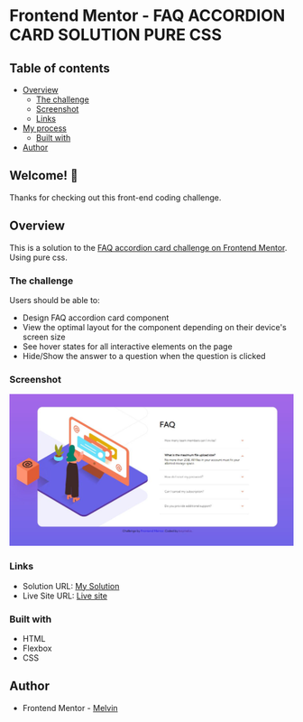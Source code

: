 # Frontend Mentor - FAQ ACCORDION CARD SOLUTION PURE CSS

## Table of contents

- [Overview](#overview)
  - [The challenge](#the-challenge)
  - [Screenshot](#screenshot)
  - [Links](#links)
- [My process](#my-process)
  - [Built with](#built-with)
- [Author](#author)

## Welcome! 👋

Thanks for checking out this front-end coding challenge.

## Overview

This is a solution to the [FAQ accordion card challenge on Frontend Mentor](https://www.frontendmentor.io/challenges/faq-accordion-card-XlyjD0Oam). Using pure css.

### The challenge

Users should be able to:

- Design FAQ accordion card component
- View the optimal layout for the component depending on their device's screen size
- See hover states for all interactive elements on the page
- Hide/Show the answer to a question when the question is clicked

### Screenshot

![Design FAQ accordion card component](./assets/design/desktop-design.jpg)

### Links

- Solution URL: [My Solution](https://github.com/boymelvs/FAQ-ACCORDION-CARD-PURE-CSS.git)
- Live Site URL: [Live site](https://boymelvs.github.io/FAQ-ACCORDION-CARD-PURE-CSS/)

### Built with

- HTML
- Flexbox
- CSS

## Author

- Frontend Mentor - [Melvin](https://www.frontendmentor.io/profile/boymelvs)
